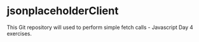 # jsonplaceholderClient
This Git repository will used  to perform simple fetch calls - Javascript Day 4 exercises.
